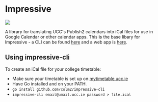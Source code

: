 # Impressive

![](http://i.imgur.com/dXS1iob.png)

A library for translating UCC's Publish2 calendars into iCal files for use in Google Calendar or other calendar apps. This is the base libary for Impressive - a CLI can be found [here](https://github.com/colm2/impressive-cli) and a web app is [here](https://github.com/colm2/impressive-server).

## Using impressive-cli
To create an iCal file for your college timetable:

* Make sure your timetable is set up on [mytimetable.ucc.ie](https://mytimetable.ucc.ie)
* Have Go installed and on your PATH.
* `go install github.com/colm2/impressive-cli`
* `impressive-cli email@umail.ucc.ie password > file.ical`
